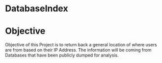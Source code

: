 # DatabaseIndex

# Objective

Objective of this Project is to return back a general location of where users are from based on their IP Address. The information will be coming from Databases that have been publicly dumped for analysis. 
